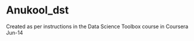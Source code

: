 Anukool_dst
===========

Created as per instructions in the Data Science Toolbox course in Coursera Jun-14
